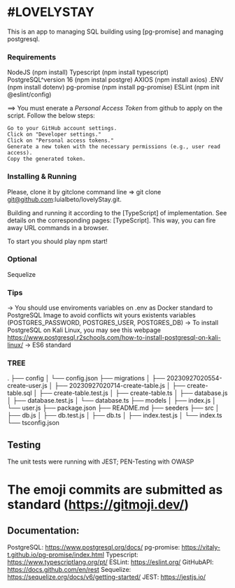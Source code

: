 #LOVELYSTAY
===============

This is an app to managing SQL building using [pg-promise] and managing postgresql.

### Requirements
NodeJS                (npm install)
Typescript            (npm install typescript)
PostgreSQL^version 16 (npm instal postgre)
AXIOS                 (npm install axios)
.ENV                  (npm install dotenv)
pg-promise            (npm install pg-promise)
ESLint                (npm init @eslint/config)

==> You must enerate a *Personal Access Token* from github to apply on the script. Follow the below steps:

    Go to your GitHub account settings.
    Click on "Developer settings."
    Click on "Personal access tokens."
    Generate a new token with the necessary permissions (e.g., user read access).
    Copy the generated token.

### Installing & Running

Please, clone it by gitclone command line => git clone git@github.com:luialbeto/lovelyStay.git.

Building and running it according to the [TypeScript] of implementation. See details on the corresponding pages: [TypeScript]. This way, you can fire away URL commands in a browser.

To start you should play npm start!

### Optional
Sequelize

### Tips
-> You should use enviroments variables on .env as Docker standard to PostgreSQL Image to avoid conflicts wit yours existents variables (POSTGRES_PASSWORD, POSTGRES_USER, POSTGRES_DB)
-> To install PostgreSQL on Kali Linux, you may see this webpage https://www.postgresql.r2schools.com/how-to-install-postgresql-on-kali-linux/
-> ES6 standard

### TREE
.
├── config
│   └── config.json
├── migrations
│   ├── 20230927020554-create-user.js
│   ├── 20230927020714-create-table.js
│   ├── create-table.sql
│   ├── create-table.test.js
│   ├── create-table.ts
│   ├── database.js
│   ├── database.test.js
│   └── database.ts
├── models
│   ├── index.js
│   └── user.js
├── package.json
├── README.md
├── seeders
├── src
│   ├── db.js
│   ├── db.test.js
│   ├── db.ts
│   ├── index.test.js
│   └── index.ts
└── tsconfig.json

## Testing
The unit tests were running with JEST;
PEN-Testing with OWASP

# The emoji commits are submitted as standard (https://gitmoji.dev/)

## Documentation:
PostgreSQL: https://www.postgresql.org/docs/
pg-promise: https://vitaly-t.github.io/pg-promise/index.html
Typescript: https://www.typescriptlang.org/pt/
ESLint: https://eslint.org/
GitHubAPI: https://docs.github.com/en/rest
Sequelize: https://sequelize.org/docs/v6/getting-started/
JEST: https://jestjs.io/
